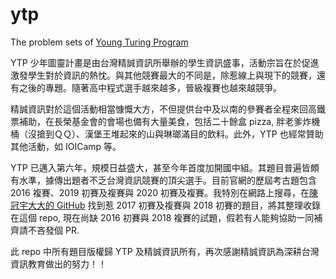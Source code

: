 # ytp
The problem sets of [Young Turing Program](https://www.tw-ytp.com/)

YTP 少年圖靈計畫是由台灣精誠資訊所舉辦的學生資訊盛事，活動宗旨在於促進激發學生對於資訊的熱忱。與其他競賽最大的不同是，除惹線上與現下的競賽，還有之後的專題。隨著高中程式選手越來越多，晉級複賽也越來越競爭。

精誠資訊對於這個活動相當慷慨大方，不但提供台中及以南的參賽者全程來回高鐵票補助，在長榮基金會的會場也備有大量美食，包括二十餘盒 pizza, 胖老爹炸機桶（沒搶到ＱＱ）、漢堡王堆起來的山與琳瑯滿目的飲料。此外，YTP 也經常贊助其他活動，如 IOICamp 等。

YTP 已邁入第六年，規模日益盛大，甚至今年首度加開國中組。其題目普遍皆頗有水準，據傳出題者不乏台灣資訊競賽的頂尖選手。目前官網的歷屆考古題包含 2016 複賽、2019 初賽及複賽與 2020 初賽及複賽。我特別在網路上搜尋，在[陳冠宇大大的 GitHub](https://github.com/edisonhello/competitive_programming/tree/master/ytp) 找到惹 2017 初賽及複賽與 2018 初賽的題目，將其整理收錄在這個 repo, 現在尚缺 2016 初賽與 2018 複賽的試題，假若有人能夠協助一同補齊請不吝發個 PR.

此 repo 中所有題目版權歸 YTP 及精誠資訊所有，再次感謝精誠資訊為深耕台灣資訊教育做出的努力！！
